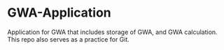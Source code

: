 # GWA-Application
Application for GWA that includes storage of GWA, and GWA calculation. This repo also serves as a practice for Git.